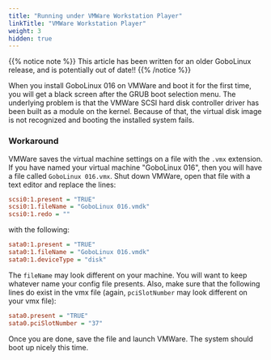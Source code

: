 ```yaml
---
title: "Running under VMWare Workstation Player"
linkTitle: "VMWare Workstation Player"
weight: 3
hidden: true
---
```


{{% notice note %}} This article has been written for an older GoboLinux
 release, and is potentially out of date!! {{% /notice %}}

When you install GoboLinux 016 on VMWare and boot it for the first time, you
will get a black screen after the GRUB boot selection menu. The underlying
problem is that the VMWare SCSI hard disk controller driver has been built as a
module on the kernel. Because of that, the virtual disk image is not recognized
and booting the installed system fails.

### Workaround

VMWare saves the virtual machine settings on a file with the `.vmx` extension.
If you have named your virtual machine "GoboLinux 016", then you will have a
file called `GoboLinux 016.vmx`. Shut down VMWare, open that file with a text
editor and replace the lines:

```ini
scsi0:1.present = "TRUE"
scsi0:1.fileName = "GoboLinux 016.vmdk"
scsi0:1.redo = ""
```

with the following:

```ini
sata0:1.present = "TRUE"
sata0:1.fileName = "GoboLinux 016.vmdk"
sata0:1.deviceType = "disk"
```

The `fileName` may look different on your machine. You will want to keep
whatever name your config file presents. Also, make sure that the following
lines do exist in the vmx file (again, `pciSlotNumber` may look different on
your vmx file):

```ini
sata0.present = "TRUE"
sata0.pciSlotNumber = "37"
```

Once you are done, save the file and launch VMWare. The system should boot up
nicely this time.
